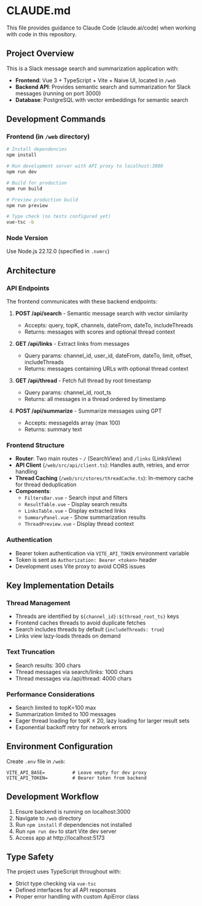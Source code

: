 # CLAUDE.md

This file provides guidance to Claude Code (claude.ai/code) when working with code in this repository.

## Project Overview

This is a Slack message search and summarization application with:
- **Frontend**: Vue 3 + TypeScript + Vite + Naive UI, located in `/web`
- **Backend API**: Provides semantic search and summarization for Slack messages (running on port 3000)
- **Database**: PostgreSQL with vector embeddings for semantic search

## Development Commands

### Frontend (in `/web` directory)
```bash
# Install dependencies
npm install

# Run development server with API proxy to localhost:3000
npm run dev

# Build for production
npm run build

# Preview production build
npm run preview

# Type check (no tests configured yet)
vue-tsc -b
```

### Node Version
Use Node.js 22.12.0 (specified in `.nvmrc`)

## Architecture

### API Endpoints
The frontend communicates with these backend endpoints:

1. **POST /api/search** - Semantic message search with vector similarity
   - Accepts: query, topK, channels, dateFrom, dateTo, includeThreads
   - Returns: messages with scores and optional thread context

2. **GET /api/links** - Extract links from messages
   - Query params: channel_id, user_id, dateFrom, dateTo, limit, offset, includeThreads
   - Returns: messages containing URLs with optional thread context

3. **GET /api/thread** - Fetch full thread by root timestamp
   - Query params: channel_id, root_ts
   - Returns: all messages in a thread ordered by timestamp

4. **POST /api/summarize** - Summarize messages using GPT
   - Accepts: messageIds array (max 100)
   - Returns: summary text

### Frontend Structure
- **Router**: Two main routes - `/` (SearchView) and `/links` (LinksView)
- **API Client** (`/web/src/api/client.ts`): Handles auth, retries, and error handling
- **Thread Caching** (`/web/src/stores/threadCache.ts`): In-memory cache for thread deduplication
- **Components**:
  - `FiltersBar.vue` - Search input and filters
  - `ResultTable.vue` - Display search results
  - `LinksTable.vue` - Display extracted links
  - `SummaryPanel.vue` - Show summarization results
  - `ThreadPreview.vue` - Display thread context

### Authentication
- Bearer token authentication via `VITE_API_TOKEN` environment variable
- Token is sent as `Authorization: Bearer <token>` header
- Development uses Vite proxy to avoid CORS issues

## Key Implementation Details

### Thread Management
- Threads are identified by `${channel_id}:${thread_root_ts}` keys
- Frontend caches threads to avoid duplicate fetches
- Search includes threads by default (`includeThreads: true`)
- Links view lazy-loads threads on demand

### Text Truncation
- Search results: 300 chars
- Thread messages via search/links: 1000 chars
- Thread messages via /api/thread: 4000 chars

### Performance Considerations
- Search limited to topK=100 max
- Summarization limited to 100 messages
- Eager thread loading for topK ≤ 20, lazy loading for larger result sets
- Exponential backoff retry for network errors

## Environment Configuration

Create `.env` file in `/web`:
```
VITE_API_BASE=          # Leave empty for dev proxy
VITE_API_TOKEN=         # Bearer token from backend
```

## Development Workflow

1. Ensure backend is running on localhost:3000
2. Navigate to `/web` directory
3. Run `npm install` if dependencies not installed
4. Run `npm run dev` to start Vite dev server
5. Access app at http://localhost:5173

## Type Safety

The project uses TypeScript throughout with:
- Strict type checking via `vue-tsc`
- Defined interfaces for all API responses
- Proper error handling with custom ApiError class